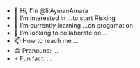 - 👋 Hi, I’m @lilAymanAmara
- 👀 I’m interested in ...to start Risking
- 🌱 I’m currently learning ...on progamation
- 💞️ I’m looking to collaborate on ...
- 📫 How to reach me ...
- 😄 Pronouns: ...
- ⚡ Fun fact: ...

<!---
lilAymanAmara/lilAymanAmara is a ✨ special ✨ repository because its `README.md` (this file) appears on your GitHub profile.
You can click the Preview link to take a look at your changes.
--->
